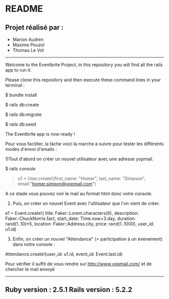 # README
Projet réalisé par :
----------------------
- Marion Audren
- Maxime Pouzol
- Thomas Le Vot
----------------------

Welcome to the Eventbrite Project, in this repository you will find all the rails app to run it.

Please clone this repository and then execute these command lines in your terminal :

$ bundle install

$ rails db:create

$ rails db:migrate

$ rails db:seed

The Eventbrite app is now ready !

Pour vous faciliter, la tâche voici la marche à suivre pour tester les différents modes d'envoi d'emails :

1)Tout d'abord on créer un nouvel utilisateur avec une adresse yopmail.

$ rails console
> u1 = User.create!(first_name: "Homer", last_name: "Simpson", email:"homer.simpon@yopmail.com")

A ce stade vous pouvez voir le mail au format html donc votre console.

2) Puis, on créer un nouvel Event avec l'utilisateur que l'on vient de créer.

e1 = Event.create!( title: Faker::Lorem.characters(6), description: Faker::ChuckNorris.fact, start_date: Time.now+3.day, duration: rand(1..10)*5, location: Faker::Address.city, price: rand(1..1000), user_id: u1.id)

3) Enfin, on créer un nouvel "Attendance" (= participation à un évenement) dans notre console :

Attendance.create!(user_id: u1.id, event_id: Event.last.id)

Pour vérifier il suffit de vous rendre sur http://www.yopmail.com/ et de chercher le mail envoyé

---------------------
Ruby version : 2.5.1
Rails version : 5.2.2
---------------------
